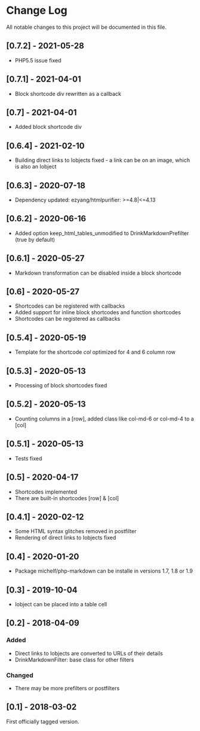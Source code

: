 # Change Log
All notable changes to this project will be documented in this file.

## [0.7.2] - 2021-05-28

- PHP5.5 issue fixed

## [0.7.1] - 2021-04-01

- Block shortcode div rewritten as a callback

## [0.7] - 2021-04-01

- Added block shortcode div

## [0.6.4] - 2021-02-10

- Building direct links to Iobjects fixed - a link can be on an image, which is also an Iobject

## [0.6.3] - 2020-07-18

- Dependency updated: ezyang/htmlpurifier: >=4.8|<=4.13

## [0.6.2] - 2020-06-16

- Added option keep_html_tables_unmodified to DrinkMarkdownPrefilter (true by default)

## [0.6.1] - 2020-05-27

- Markdown transformation can be disabled inside a block shortcode

## [0.6] - 2020-05-27

- Shortcodes can be registered with callbacks
- Added support for inline block shortcodes and function shortcodes
- Shortcodes can be registered as callbacks

## [0.5.4] - 2020-05-19

- Template for the shortcode *col* optimized for 4 and 6 column row

## [0.5.3] - 2020-05-13

- Processing of block shortcodes fixed

## [0.5.2] - 2020-05-13

- Counting columns in a [row], added class like col-md-6 or col-md-4 to a [col]

## [0.5.1] - 2020-05-13

- Tests fixed

## [0.5] - 2020-04-17

- Shortcodes implemented
- There are built-in shortcodes [row] & [col]

## [0.4.1] - 2020-02-12

- Some HTML syntax glitches removed in postfilter
- Rendering of direct links to Iobjects fixed

## [0.4] - 2020-01-20

- Package michelf/php-markdown can be installe in versions 1.7, 1.8 or 1.9

## [0.3] - 2019-10-04

- Iobject can be placed into a table cell

## [0.2] - 2018-04-09

### Added
- Direct links to Iobjects are converted to URLs of their details
- DrinkMarkdownFilter: base class for other filters

### Changed
- There may be more prefilters or postfilters

## [0.1] - 2018-03-02

First officially tagged version.
